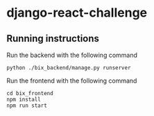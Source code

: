 # django-react-challenge

## Running instructions

Run the backend with the following command 
```
python ./bix_backend/manage.py runserver
```

Run the frontend with the following command
```
cd bix_frontend
npm install
npm run start
```
